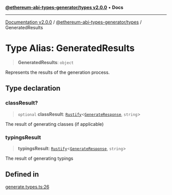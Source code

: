 [**@ethereum-abi-types-generator/types v2.0.0**](../README.md) • **Docs**

***

[Documentation v2.0.0](../../../packages.md) / [@ethereum-abi-types-generator/types](../README.md) / GeneratedResults

# Type Alias: GeneratedResults

> **GeneratedResults**: `object`

Represents the results of the generation process.

## Type declaration

### classResult?

> `optional` **classResult**: [`Rustify`](Rustify.md)\<[`GenerateResponse`](GenerateResponse.md), `string`\>

The result of generating classes (if applicable)

### typingsResult

> **typingsResult**: [`Rustify`](Rustify.md)\<[`GenerateResponse`](GenerateResponse.md), `string`\>

The result of generating typings

## Defined in

[generate.types.ts:26](https://github.com/niZmosis/ethereum-abi-types-generator/blob/8be0c174f1ad191b06c4413881733fc6912573c5/packages/types/src/generate.types.ts#L26)
